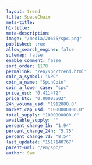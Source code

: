 ```yaml
---
layout: trend
title: SpaceChain
meta-title: 
h1-title: 
meta-description: 
image: "/media/20655/spc.png"
published: true
allow_search_engine: false
sitemap: false
enable_comment: false
sort_order: 1178
permalink: "/en/spc/trend.html"
coin_a_symbol: "SPC"
coin_a_name: "SpinCoin"
coin_a_lower_case: "spc"
price_usd: "0.411472"
price_btc: "0.00003502"
24h_volume_usd: "1912880.0"
market_cap_usd: "1000000000.0"
total_supply: "1000000000.0"
available_supply: ""
percent_change_1h: "1.94"
percent_change_24h: "5.75"
percent_change_7d: "8.54"
last_updated: "1517140767"
parent-url: "/en/spc/"
author: Sam
---
```


